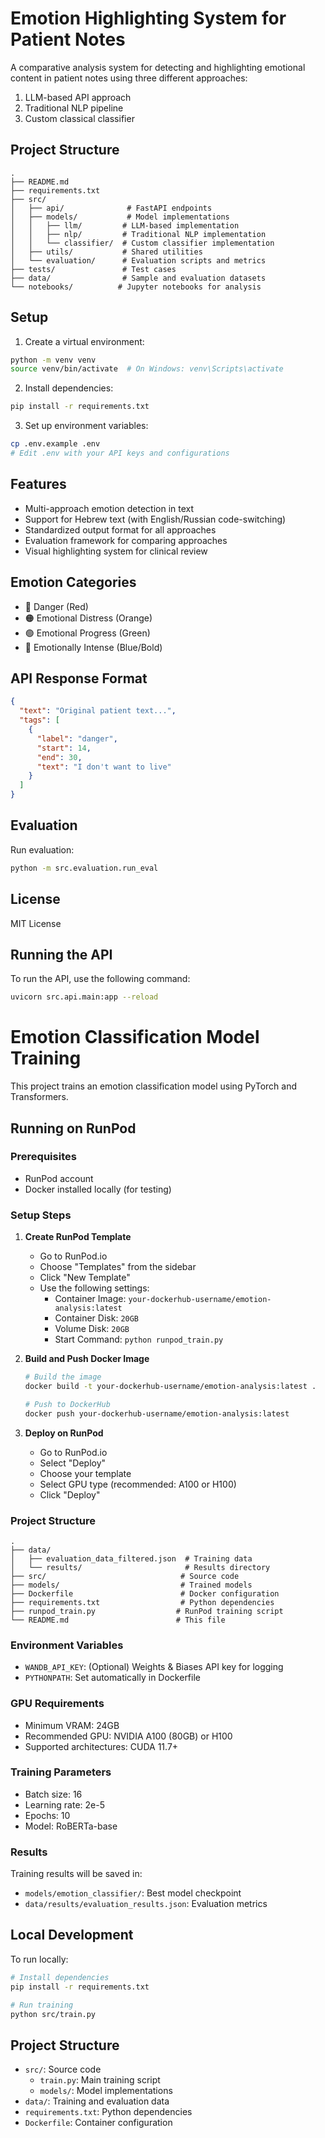 # Emotion Highlighting System for Patient Notes

A comparative analysis system for detecting and highlighting emotional content in patient notes using three different approaches:
1. LLM-based API approach
2. Traditional NLP pipeline
3. Custom classical classifier

## Project Structure
```
.
├── README.md
├── requirements.txt
├── src/
│   ├── api/              # FastAPI endpoints
│   ├── models/           # Model implementations
│   │   ├── llm/         # LLM-based implementation
│   │   ├── nlp/         # Traditional NLP implementation
│   │   └── classifier/  # Custom classifier implementation
│   ├── utils/           # Shared utilities
│   └── evaluation/      # Evaluation scripts and metrics
├── tests/               # Test cases
├── data/                # Sample and evaluation datasets
└── notebooks/          # Jupyter notebooks for analysis
```

## Setup

1. Create a virtual environment:
```bash
python -m venv venv
source venv/bin/activate  # On Windows: venv\Scripts\activate
```

2. Install dependencies:
```bash
pip install -r requirements.txt
```

3. Set up environment variables:
```bash
cp .env.example .env
# Edit .env with your API keys and configurations
```

## Features

- Multi-approach emotion detection in text
- Support for Hebrew text (with English/Russian code-switching)
- Standardized output format for all approaches
- Evaluation framework for comparing approaches
- Visual highlighting system for clinical review

## Emotion Categories

- 🔴 Danger (Red)
- 🟠 Emotional Distress (Orange)
- 🟢 Emotional Progress (Green)
- 🔵 Emotionally Intense (Blue/Bold)

## API Response Format

```json
{
  "text": "Original patient text...",
  "tags": [
    {
      "label": "danger",
      "start": 14,
      "end": 30,
      "text": "I don't want to live"
    }
  ]
}
```

## Evaluation

Run evaluation:
```bash
python -m src.evaluation.run_eval
```

## License

MIT License 

## Running the API

To run the API, use the following command:
```bash
uvicorn src.api.main:app --reload
```

# Emotion Classification Model Training

This project trains an emotion classification model using PyTorch and Transformers.

## Running on RunPod

### Prerequisites
- RunPod account
- Docker installed locally (for testing)

### Setup Steps

1. **Create RunPod Template**
   - Go to RunPod.io
   - Choose "Templates" from the sidebar
   - Click "New Template"
   - Use the following settings:
     - Container Image: `your-dockerhub-username/emotion-analysis:latest`
     - Container Disk: `20GB`
     - Volume Disk: `20GB`
     - Start Command: `python runpod_train.py`

2. **Build and Push Docker Image**
   ```bash
   # Build the image
   docker build -t your-dockerhub-username/emotion-analysis:latest .
   
   # Push to DockerHub
   docker push your-dockerhub-username/emotion-analysis:latest
   ```

3. **Deploy on RunPod**
   - Go to RunPod.io
   - Select "Deploy"
   - Choose your template
   - Select GPU type (recommended: A100 or H100)
   - Click "Deploy"

### Project Structure
```
.
├── data/
│   ├── evaluation_data_filtered.json  # Training data
│   └── results/                       # Results directory
├── src/                              # Source code
├── models/                           # Trained models
├── Dockerfile                        # Docker configuration
├── requirements.txt                  # Python dependencies
├── runpod_train.py                  # RunPod training script
└── README.md                        # This file
```

### Environment Variables
- `WANDB_API_KEY`: (Optional) Weights & Biases API key for logging
- `PYTHONPATH`: Set automatically in Dockerfile

### GPU Requirements
- Minimum VRAM: 24GB
- Recommended GPU: NVIDIA A100 (80GB) or H100
- Supported architectures: CUDA 11.7+

### Training Parameters
- Batch size: 16
- Learning rate: 2e-5
- Epochs: 10
- Model: RoBERTa-base

### Results
Training results will be saved in:
- `models/emotion_classifier/`: Best model checkpoint
- `data/results/evaluation_results.json`: Evaluation metrics

## Local Development

To run locally:
```bash
# Install dependencies
pip install -r requirements.txt

# Run training
python src/train.py
```

## Project Structure

- `src/`: Source code
  - `train.py`: Main training script
  - `models/`: Model implementations
- `data/`: Training and evaluation data
- `requirements.txt`: Python dependencies
- `Dockerfile`: Container configuration 